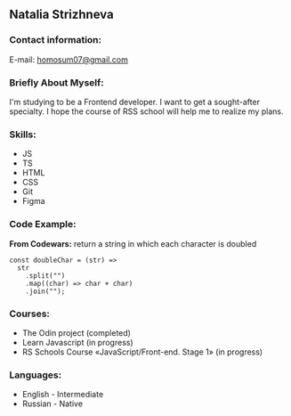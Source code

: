 ## Natalia Strizhneva

### Contact information:

E-mail: homosum07@gmail.com

### Briefly About Myself:

I'm studying to be a Frontend developer. I want to get a sought-after specialty. I hope the course of RSS school will help me to realize my plans.

### Skills:

- JS
- TS
- HTML
- CSS
- Git
- Figma

### Code Example:

**From Codewars:** return a string in which each character is doubled

```
const doubleChar = (str) =>
  str
    .split("")
    .map((char) => char + char)
    .join("");

```

### Courses:

- The Odin project (completed)
- Learn Javascript (in progress)
- RS Schools Course «JavaScript/Front-end. Stage 1» (in progress)

### Languages:

- English - Intermediate
- Russian - Native

